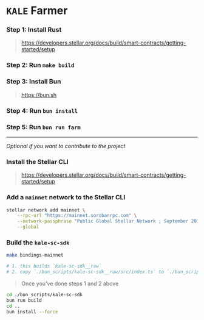 # `KALE` Farmer

### Step 1: Install Rust

> https://developers.stellar.org/docs/build/smart-contracts/getting-started/setup

### Step 2: Run `make build`

### Step 3: Install Bun

> https://bun.sh

### Step 4: Run `bun install`

### Step 5: Run `bun run farm`

---

_Optional if you want to contribute to the project_

### Install the Stellar CLI

> https://developers.stellar.org/docs/build/smart-contracts/getting-started/setup

### Add a `mainnet` network to the Stellar CLI

```bash
stellar network add mainnet \
    --rpc-url "https://mainnet.sorobanrpc.com" \
    --network-passphrase "Public Global Stellar Network ; September 2015" \
    --global
```

### Build the `kale-sc-sdk`

```bash
make bindings-mainnet

# 1. this builds `kale-sc-sdk__raw`
# 2. copy `./bun_scripts/kale-sc-sdk__raw/src/index.ts` to `./bun_scripts/kale-sc-sdk/src/index.ts`
```

> Once you've done steps 1 and 2 above

```bash
cd ./bun_scripts/kale-sc-sdk
bun run build
cd ..
bun install --force
```
